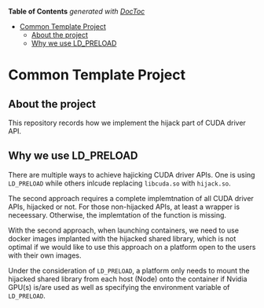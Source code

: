 <!-- START doctoc generated TOC please keep comment here to allow auto update -->
<!-- DON'T EDIT THIS SECTION, INSTEAD RE-RUN doctoc TO UPDATE -->
**Table of Contents**  *generated with [DocToc](https://github.com/thlorenz/doctoc)*

- [Common Template Project](#common-template-project)
  - [About the project](#about-the-project)
  - [Why we use LD_PRELOAD](#why-we-use-ld_preload)

<!-- END doctoc generated TOC please keep comment here to allow auto update -->

# Common Template Project

## About the project

This repository records how we implement the hijack part of CUDA driver API.

## Why we use LD_PRELOAD

There are multiple ways to achieve hajicking CUDA driver APIs. One is using `LD_PRELOAD` while others inlcude replacing `libcuda.so` with `hijack.so`.

The second approach requires a complete implemtnation of all CUDA driver APIs, hijacked or not. For those non-hijacked APIs, at least a wrapper is neceessary. Otherwise, the implemtation of the function is missing.

With the second approach, when launching containers, we need to use docker images implanted with the hijacked shared library, which is not optimal if we would like to use this approach on a platform open to the users with their own images.

Under the consideration of `LD_PRELOAD`, a platform only needs to mount the hijacked shared library from each host (Node) onto the container if Nvidia GPU(s) is/are used as well as specifying the environment variable of `LD_PRELOAD`.

